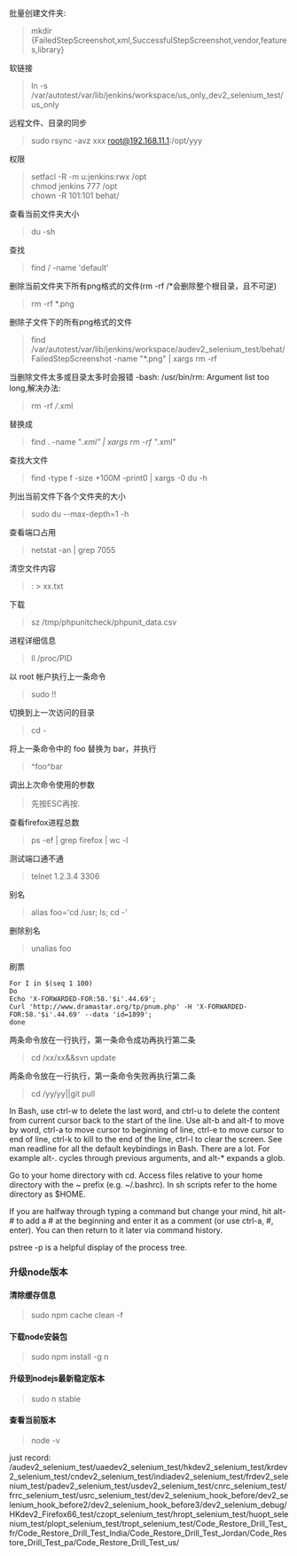 批量创建文件夹:
>mkdir {FailedStepScreenshot,xml,SuccessfulStepScreenshot,vendor,features,library}

软链接
>ln -s /var/autotest/var/lib/jenkins/workspace/us_only_dev2_selenium_test/ us_only  

远程文件、目录的同步
>sudo rsync -avz xxx root@192.168.11.1:/opt/yyy

权限
>setfacl -R -m u:jenkins:rwx /opt  
>chmod jenkins 777 /opt  
>chown -R 101:101 behat/

查看当前文件夹大小
>du -sh

查找
>find / -name 'default'

删除当前文件夹下所有png格式的文件(rm -rf /*会删除整个根目录，且不可逆)
>rm -rf *.png

删除子文件下的所有png格式的文件  
>find /var/autotest/var/lib/jenkins/workspace/audev2_selenium_test/behat/FailedStepScreenshot -name "*.png" | xargs rm -rf

当删除文件太多或目录太多时会报错 -bash: /usr/bin/rm: Argument list too long,解决办法:
>rm -rf */*.xml  

替换成
>find . -name "*.xml" | xargs rm -rf "*.xml"

查找大文件
>find -type f -size +100M  -print0 | xargs -0 du -h

列出当前文件下各个文件夹的大小
>sudo du --max-depth=1 -h  

查看端口占用
>netstat -an | grep 7055

清空文件内容
>: > xx.txt

下载
>sz /tmp/phpunitcheck/phpunit_data.csv

进程详细信息
>ll /proc/PID

以 root 帐户执行上一条命令
>sudo !!

切换到上一次访问的目录 
>cd -

将上一条命令中的 foo 替换为 bar，并执行 
>^foo^bar

调出上次命令使用的参数
>先按ESC再按.

查看firefox进程总数
>ps -ef | grep firefox | wc -l

测试端口通不通
>telnet 1.2.3.4 3306   

别名
>alias foo='cd /usr; ls; cd -'    

删除别名
>unalias foo    


刷票
```shell
For I in $(seq 1 100)
Do
Echo 'X-FORWARDED-FOR:58.'$i'.44.69';
Curl 'http://www.dramastar.org/tp/pnum.php' -H 'X-FORWARDED-FOR:58.'$i'.44.69' --data 'id=1899';
done
```

两条命令放在一行执行，第一条命令成功再执行第二条  
>cd /xx/xx&&svn update  

两条命令放在一行执行，第一条命令失败再执行第二条  
>cd /yy/yy||git pull  

In Bash, use ctrl-w to delete the last word, and ctrl-u to delete the content from current cursor back to the start of the line. Use alt-b and alt-f to move by word, ctrl-a to move cursor to beginning of line, ctrl-e to move cursor to end of line, ctrl-k to kill to the end of the line, ctrl-l to clear the screen. See man readline for all the default keybindings in Bash. There are a lot. For example alt-. cycles through previous arguments, and alt-* expands a glob.

Go to your home directory with cd. Access files relative to your home directory with the ~ prefix (e.g. ~/.bashrc). In sh scripts refer to the home directory as $HOME.

If you are halfway through typing a command but change your mind, hit alt-# to add a # at the beginning and enter it as a comment (or use ctrl-a, #, enter). You can then return to it later via command history.

pstree -p is a helpful display of the process tree.


### 升级node版本
#### 清除缓存信息
>sudo npm cache clean -f
#### 下载node安装包
>sudo npm install -g n
#### 升级到nodejs最新稳定版本
>sudo n stable
#### 查看当前版本
>node -v

just record:
/audev2_selenium_test/uaedev2_selenium_test/hkdev2_selenium_test/krdev2_selenium_test/cndev2_selenium_test/indiadev2_selenium_test/frdev2_selenium_test/padev2_selenium_test/usdev2_selenium_test/cnrc_selenium_test/frrc_selenium_test/usrc_selenium_test/dev2_selenium_hook_before/dev2_selenium_hook_before2/dev2_selenium_hook_before3/dev2_selenium_debug/HKdev2_Firefox66_test/czopt_selenium_test/hropt_selenium_test/huopt_selenium_test/plopt_selenium_test/tropt_selenium_test/Code_Restore_Drill_Test_fr/Code_Restore_Drill_Test_India/Code_Restore_Drill_Test_Jordan/Code_Restore_Drill_Test_pa/Code_Restore_Drill_Test_us/
